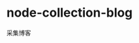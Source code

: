 # node-collection-blog
采集博客

<svg src="https://github.com/<OWNER>/<REPOSITORY>/workflows/<WORKFLOW_NAME>/badge.svg">